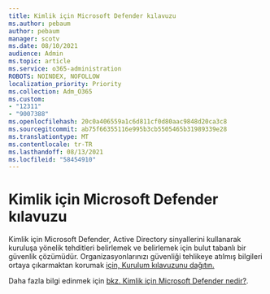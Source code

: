 ```yaml
---
title: Kimlik için Microsoft Defender kılavuzu
ms.author: pebaum
author: pebaum
manager: scotv
ms.date: 08/10/2021
audience: Admin
ms.topic: article
ms.service: o365-administration
ROBOTS: NOINDEX, NOFOLLOW
localization_priority: Priority
ms.collection: Adm_O365
ms.custom:
- "12311"
- "9007388"
ms.openlocfilehash: 20c0a406559a1c6d811cf0d80aac9848d20ca3c8
ms.sourcegitcommit: ab75f66355116e995b3cb5505465b31989339e28
ms.translationtype: MT
ms.contentlocale: tr-TR
ms.lasthandoff: 08/13/2021
ms.locfileid: "58454910"
---
```

# <a name="microsoft-defender-for-identity-guide"></a>Kimlik için Microsoft Defender kılavuzu

Kimlik için Microsoft Defender, Active Directory sinyallerini kullanarak kuruluşa yönelik tehditleri belirlemek ve belirlemek için bulut tabanlı bir güvenlik çözümüdür. Organizasyonlarınızı güvenliği tehlikeye atılmış bilgileri ortaya çıkarmaktan korumak [için, Kurulum kılavuzunu dağıtın.](https://portal.office.com/adminportal/home?#/modernonboarding/microsoftdefenderforidentitysetupguide) 

Daha fazla bilgi edinmek için [bkz. Kimlik için Microsoft Defender nedir?](https://docs.microsoft.com/defender-for-identity/what-is).  

